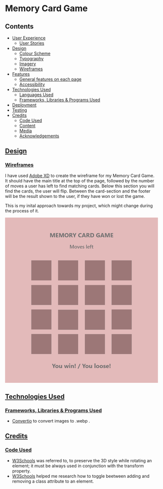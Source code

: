 # Memory Card Game

## Contents

* [User Experience](#user-experience)
    * [User Stories](#user-story)
* [Design](#design)
    * [Colour Scheme](#colour-scheme)
    * [Typography](#typography)
    * [Imagery](#imagery)
    * [Wireframes](#wireframes)
* [Features](#features)
    * [General features on each page](#general-features-on-each-page)
    * [Accessibility](#accessibility)
* [Technologies Used](#technologies-used)
    * [Languages Used](#languages-used)
    * [Frameworks, Libraries & Programs Used](#frameworks-libraries-programs-used)
* [Deployment](#deployment)
* [Testing](#testing)
* [Credits](#credits)
    * [Code Used](#code-used)
    * [Content](#content)
    * [Media](#media)
    * [Acknowledgements](#acknowledgements)

## [Design](#design)

### [Wireframes](#wireframes)
I have used [Adobe XD](https://www.adobe.com/ie/products/xd.html) to create the wireframe for my Memory Card Game. It should have the main title at the top of the page, followed by the number of moves a user has left to find matching cards. Below this section you will find the cards, the user will flip. Between the card-section and the footer will be the result shown to the user, if they have won or lost the game.

This is my inital approach towards my project, which might change during the process of it.

![Wireframes](readme-images/wireframe.memory-card-game.png)

## [Technologies Used](#technologies-used)

### [Frameworks, Libraries & Programs Used](#frameworks-libraries-programs-used)
* [Convertio](https://convertio.co/download/) to convert images to .webp .

## [Credits](#credits)

### [Code Used](#code-used)
 * [W3Schools](https://www.w3schools.com/cssref/css3_pr_transform-style.asp) was referred to, to preserve the 3D style while rotating an element; it must be always used in conjunction with the transform property.
 * [W3Schools](https://www.w3schools.com/howto/howto_js_toggle_class.asp) helped me research how to toggle beetween adding and removing a class attribute to an element.